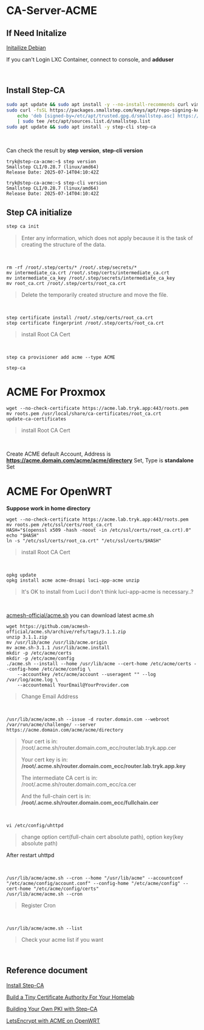 # CA-Server-ACME
## If Need Initalize
[Initailize Debian](https://github.com/gitryk/homelab/blob/main/Build/Initialize/Debian.md)

If you can't Login LXC Container, connect to console, and **adduser**

&nbsp;

## Install Step-CA
```sh
sudo apt update && sudo apt install -y --no-install-recommends curl vim gpg ca-certificates
sudo curl -fsSL https://packages.smallstep.com/keys/apt/repo-signing-key.gpg -o /etc/apt/trusted.gpg.d/smallstep.asc && \
    echo 'deb [signed-by=/etc/apt/trusted.gpg.d/smallstep.asc] https://packages.smallstep.com/stable/debian debs main' \
    | sudo tee /etc/apt/sources.list.d/smallstep.list
sudo apt update && sudo apt install -y step-cli step-ca
```
&nbsp;

Can check the result by **step version**, **step-cli version**

```
tryk@step-ca-acme:~$ step version
Smallstep CLI/0.28.7 (linux/amd64)
Release Date: 2025-07-14T04:10:42Z

tryk@step-ca-acme:~$ step-cli version
Smallstep CLI/0.28.7 (linux/amd64)
Release Date: 2025-07-14T04:10:42Z
```

## Step CA initialize
```sh
step ca init
```
> Enter any information, which does not apply because it is the task of creating the structure of the data.

&nbsp;

```
rm -rf /root/.step/certs/* /root/.step/secrets/*
mv intermediate_ca.crt /root/.step/certs/intermediate_ca.crt
mv intermediate_ca_key /root/.step/secrets/intermediate_ca_key
mv root_ca.crt /root/.step/certs/root_ca.crt
```
> Delete the temporarily created structure and move the file.

&nbsp;

```
step certificate install /root/.step/certs/root_ca.crt
step certificate fingerprint /root/.step/certs/root_ca.crt
```
> install Root CA Cert

&nbsp;

```
step ca provisioner add acme --type ACME
```

```
step-ca
```

# ACME For Proxmox
```
wget --no-check-certificate https://acme.lab.tryk.app:443/roots.pem
mv roots.pem /usr/local/share/ca-certificates/root_ca.crt
update-ca-certificates
```
> install Root CA Cert

&nbsp;

Create ACME default Account, Address is **https://acme.domain.com/acme/acme/directory** Set, Type is **standalone** Set

# ACME For OpenWRT

**Suppose work in home directory**

```
wget --no-check-certificate https://acme.lab.tryk.app:443/roots.pem
mv roots.pem /etc/ssl/certs/root_ca.crt
HASH="$(openssl x509 -hash -noout -in /etc/ssl/certs/root_ca.crt).0" 
echo "$HASH"
ln -s "/etc/ssl/certs/root_ca.crt" "/etc/ssl/certs/$HASH"
```
> install Root CA Cert

&nbsp;

```
opkg update
opkg install acme acme-dnsapi luci-app-acme unzip
```
> It's OK to install from Luci
> I don't think luci-app-acme is necessary..?

&nbsp;

[acmesh-official/acme.sh](https://github.com/acmesh-official/acme.sh) you can download latest acme.sh

```
wget https://github.com/acmesh-official/acme.sh/archive/refs/tags/3.1.1.zip
unzip 3.1.1.zip
mv /usr/lib/acme /usr/lib/acme.origin
mv acme.sh-3.1.1 /usr/lib/acme.install
mkdir -p /etc/acme/certs
mkdir -p /etc/acme/config
./acme.sh --install --home /usr/lib/acme --cert-home /etc/acme/certs --config-home /etc/acme/config \
    --accountkey /etc/acme/account --useragent "" --log /var/log/acme.log \
    --accountemail YourEmail@YourProvider.com
```
> Change Email Address

&nbsp;

```
/usr/lib/acme/acme.sh --issue -d router.domain.com --webroot /var/run/acme/challenge/ --server https://acme.domain.com/acme/acme/directory
```
> Your cert is in: /root/.acme.sh/router.domain.com_ecc/router.lab.tryk.app.cer
> 
> Your cert key is in: **/root/.acme.sh/router.domain.com_ecc/router.lab.tryk.app.key**
> 
> The intermediate CA cert is in: /root/.acme.sh/router.domain.com_ecc/ca.cer
> 
> And the full-chain cert is in: **/root/.acme.sh/router.domain.com_ecc/fullchain.cer**

&nbsp;

```
vi /etc/config/uhttpd
```
> change option cert(full-chain cert absolute path), option key(key absolute path)

After restart uhttpd

&nbsp;

```
/usr/lib/acme/acme.sh --cron --home "/usr/lib/acme" --accountconf "/etc/acme/config/account.conf" --config-home "/etc/acme/config" --cert-home "/etc/acme/config/certs"
/usr/lib/acme/acme.sh --cron
```
> Register Cron

&nbsp;

```
/usr/lib/acme/acme.sh --list
```
> Check your acme list if you want

&nbsp;

## Reference document
[Install Step-CA](https://smallstep.com/docs/step-ca/installation/#debianubuntu)

[Build a Tiny Certificate Authority For Your Homelab](https://smallstep.com/blog/build-a-tiny-ca-with-raspberry-pi-yubikey/)

[Building Your Own PKI with Step-CA](https://gyptazy.com/building-your-own-pki-with-step-ca-from-root-ca-to-proxmox-integration-with-acme/)

[LetsEncrypt with ACME on OpenWRT](https://wiki.terrabase.info/wiki/LetsEncrypt_with_ACME_on_OpenWRT)
